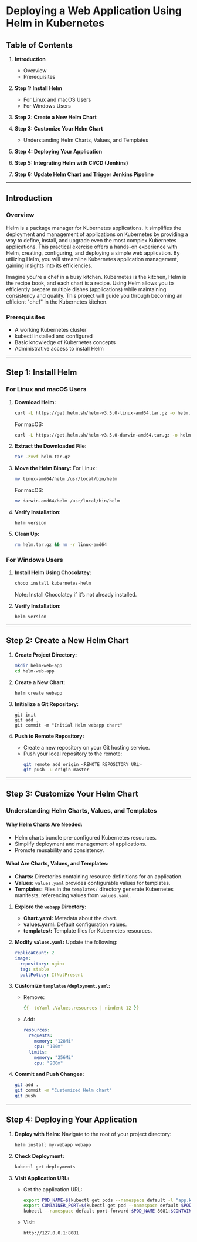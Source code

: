 # Deploying a Web Application Using Helm in Kubernetes

## Table of Contents

1. **Introduction**
   - Overview
   - Prerequisites

2. **Step 1: Install Helm**
   - For Linux and macOS Users
   - For Windows Users

3. **Step 2: Create a New Helm Chart**

4. **Step 3: Customize Your Helm Chart**
   - Understanding Helm Charts, Values, and Templates

5. **Step 4: Deploying Your Application**

6. **Step 5: Integrating Helm with CI/CD (Jenkins)**

7. **Step 6: Update Helm Chart and Trigger Jenkins Pipeline**

---

## Introduction

### Overview
Helm is a package manager for Kubernetes applications. It simplifies the deployment and management of applications on Kubernetes by providing a way to define, install, and upgrade even the most complex Kubernetes applications. This practical exercise offers a hands-on experience with Helm, creating, configuring, and deploying a simple web application. By utilizing Helm, you will streamline Kubernetes application management, gaining insights into its efficiencies.

Imagine you're a chef in a busy kitchen. Kubernetes is the kitchen, Helm is the recipe book, and each chart is a recipe. Using Helm allows you to efficiently prepare multiple dishes (applications) while maintaining consistency and quality. This project will guide you through becoming an efficient "chef" in the Kubernetes kitchen.

### Prerequisites
- A working Kubernetes cluster
- kubectl installed and configured
- Basic knowledge of Kubernetes concepts
- Administrative access to install Helm

---

## Step 1: Install Helm

### For Linux and macOS Users

1. **Download Helm:**
   ```bash
   curl -L https://get.helm.sh/helm-v3.5.0-linux-amd64.tar.gz -o helm.tar.gz
   ```
   For macOS:
   ```bash
   curl -L https://get.helm.sh/helm-v3.5.0-darwin-amd64.tar.gz -o helm.tar.gz
   ```

2. **Extract the Downloaded File:**
   ```bash
   tar -zxvf helm.tar.gz
   ```

3. **Move the Helm Binary:**
   For Linux:
   ```bash
   mv linux-amd64/helm /usr/local/bin/helm
   ```
   For macOS:
   ```bash
   mv darwin-amd64/helm /usr/local/bin/helm
   ```

4. **Verify Installation:**
   ```
   helm version
   ```

5. **Clean Up:**
   ```bash
   rm helm.tar.gz && rm -r linux-amd64
   ```

### For Windows Users

1. **Install Helm Using Chocolatey:**
   ```bash
   choco install kubernetes-helm
   ```
   Note: Install Chocolatey if it’s not already installed.

2. **Verify Installation:**
   ```bash
   helm version
   ```

---

## Step 2: Create a New Helm Chart

1. **Create Project Directory:**
   ```bash
   mkdir helm-web-app
   cd helm-web-app
   ```

2. **Create a New Chart:**
   ```
   helm create webapp
   ```

3. **Initialize a Git Repository:**
   ```
   git init
   git add .
   git commit -m "Initial Helm webapp chart"
   ```

4. **Push to Remote Repository:**
   - Create a new repository on your Git hosting service.
   - Push your local repository to the remote:
     ```bash
     git remote add origin <REMOTE_REPOSITORY_URL>
     git push -u origin master
     ```

---

## Step 3: Customize Your Helm Chart

### Understanding Helm Charts, Values, and Templates

#### Why Helm Charts Are Needed:
- Helm charts bundle pre-configured Kubernetes resources.
- Simplify deployment and management of applications.
- Promote reusability and consistency.

#### What Are Charts, Values, and Templates:
- **Charts:** Directories containing resource definitions for an application.
- **Values:** `values.yaml` provides configurable values for templates.
- **Templates:** Files in the `templates/` directory generate Kubernetes manifests, referencing values from `values.yaml`.

1. **Explore the `webapp` Directory:**
   - **Chart.yaml:** Metadata about the chart.
   - **values.yaml:** Default configuration values.
   - **templates/:** Template files for Kubernetes resources.

2. **Modify `values.yaml`:**
   Update the following:
   ```yaml
   replicaCount: 2
   image:
     repository: nginx
     tag: stable
     pullPolicy: IfNotPresent
   ```

3. **Customize `templates/deployment.yaml`:**
   - Remove:
     ```yaml
     {{- toYaml .Values.resources | nindent 12 }}
     ```
   - Add:
     ```yaml
     resources:
       requests:
         memory: "128Mi"
         cpu: "100m"
       limits:
         memory: "256Mi"
         cpu: "200m"
     ```

4. **Commit and Push Changes:**
   ```bash
   git add .
   git commit -m "Customized Helm chart"
   git push
   ```

---

## Step 4: Deploying Your Application

1. **Deploy with Helm:**
   Navigate to the root of your project directory:
   ```bash
   helm install my-webapp webapp
   ```

2. **Check Deployment:**
   ```bash
   kubectl get deployments
   ```

3. **Visit Application URL:**
   - Get the application URL:
     ```bash
     export POD_NAME=$(kubectl get pods --namespace default -l "app.kubernetes.io/name=webapp,app.kubernetes.io/instance=my-webapp" -o jsonpath="{.items[0].metadata.name}")
     export CONTAINER_PORT=$(kubectl get pod --namespace default $POD_NAME -o jsonpath="{.spec.containers[0].ports[0].containerPort}")
     kubectl --namespace default port-forward $POD_NAME 8081:$CONTAINER_PORT
     ```
   - Visit:
     ```
     http://127.0.0.1:8081
     ```

